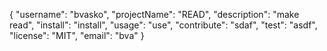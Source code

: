 {
  "username": "bvasko",
  "projectName": "READ",
  "description": "make read",
  "install": "install",
  "usage": "use",
  "contribute": "sdaf",
  "test": "asdf",
  "license": "MIT",
  "email": "bva"
}